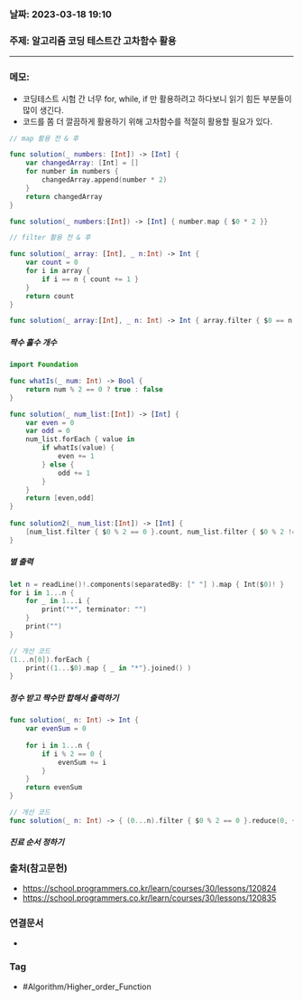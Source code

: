 ### 날짜: 2023-03-18 19:10

### 주제:  알고리즘 코딩 테스트간 고차함수 활용 
---
### 메모: 
- 코딩테스트 시험 간 너무 for, while, if 만 활용하려고 하다보니 읽기 힘든 부분들이 많이 생긴다. 
- 코드를 쫌 더 깔끔하게 활용하기 위해 고차함수를 적절히 활용할 필요가 있다.
~~~ swift 
// map 활용 전 & 후

func solution(_ numbers: [Int]) -> [Int] { 
	var changedArray: [Int] = []
	for number in numbers { 
		changedArray.append(number * 2)
	}
	return changedArray
}

func solution(_ numbers:[Int]) -> [Int] { number.map { $0 * 2 }}

// filter 활용 전 & 후

func solution(_ array: [Int], _ n:Int) -> Int { 
	var count = 0
	for i in array { 
		if i == n { count += 1 }
	}
	return count
} 

func solution(_ array:[Int], _ n: Int) -> Int { array.filter { $0 == n }.count }
~~~
##### 짝수 홀수 개수 
~~~ swift 
import Foundation

func whatIs(_ num: Int) -> Bool {
    return num % 2 == 0 ? true : false
}

func solution(_ num_list:[Int]) -> [Int] {
    var even = 0
    var odd = 0
    num_list.forEach { value in
        if whatIs(value) {
            even += 1
        } else {
            odd += 1
        }
    }
    return [even,odd]
}
  
func solution2(_ num_list:[Int]) -> [Int] {
    [num_list.filter { $0 % 2 == 0 }.count, num_list.filter { $0 % 2 != 0}.count]
}
~~~
##### 별 출력
~~~ swift 
let n = readLine()!.components(separatedBy: [" "] ).map { Int($0)! }
for i in 1...n { 
	for _ in 1...i { 
		print("*", terminator: "")
	}
	print("")
}

// 개선 코드 
(1...n[0]).forEach { 
	print((1...$0).map { _ in "*"}.joined() )
}
~~~
##### 정수 받고 짝수만 합해서 출력하기 
~~~ swift 
func solution(_ n: Int) -> Int { 
	var evenSum = 0 
	
	for i in 1...n { 
		if i % 2 == 0 { 
			evenSum += i
		}
	}
	return evenSum
}

// 개선 코드 
func solution(_ n: Int) -> { (0...n).filter { $0 % 2 == 0 }.reduce(0, +) }
~~~
##### 진료 순서 정하기 

### 출처(참고문헌) 
- https://school.programmers.co.kr/learn/courses/30/lessons/120824
- https://school.programmers.co.kr/learn/courses/30/lessons/120835
### 연결문서 
- 

### Tag
- #Algorithm/Higher_order_Function 
